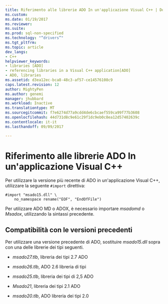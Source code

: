 ```yaml
---
title: Riferimento alle librerie ADO In un'applicazione Visual C++ | Documenti Microsoft
ms.custom: 
ms.date: 01/19/2017
ms.reviewer: 
ms.suite: 
ms.prod: sql-non-specified
ms.technology: "“drivers”"
ms.tgt_pltfrm: 
ms.topic: article
dev_langs:
- C++
helpviewer_keywords:
- libraries [ADO]
- referencing libraries in a Visual C++ application[ADO]
- ADO, libraries
ms.assetid: d3ea12ec-bca8-48c3-af57-ce14576108c9
caps.latest.revision: 12
author: MightyPen
ms.author: genemi
manager: jhubbard
ms.workload: Inactive
ms.translationtype: MT
ms.sourcegitcommit: f7e6274d77a9cdd4de6cbcaef559ca99f77b3608
ms.openlocfilehash: 44d731d8c9e61c29f1dc9eb0c8ea12d57402639c
ms.contentlocale: it-it
ms.lasthandoff: 09/09/2017

---
```

# <a name="referencing-the-ado-libraries-in-a-visual-c-application"></a>Riferimento alle librerie ADO In un'applicazione Visual C++
Per utilizzare la versione più recente di ADO in un'applicazione Visual C++, utilizzare la seguente `#import` direttiva:  
  
```  
#import "msado15.dll" \  
    no_namespace rename("EOF", "EndOfFile")  
```  
  
 Per utilizzare ADO MD o ADOX, è necessario importare *msadomd* o *Msadox*, utilizzando la sintassi precedente.  
  
## <a name="backward-compatibility"></a>Compatibilità con le versioni precedenti  
 Per utilizzare una versione precedente di ADO, sostituire *msado15.dll* sopra con una delle librerie dei tipi seguenti.  
  
-   *msado27.tlb*, libreria dei tipi 2.7 ADO  
  
-   *msado26.tlb*, ADO 2.6 libreria di tipi  
  
-   *msado25.tlb*, libreria dei tipi di 2,5 ADO  
  
-   *Msado21*, libreria dei tipi 2.1 ADO  
  
-   *msado20.tlb*, ADO libreria dei tipi 2.0

